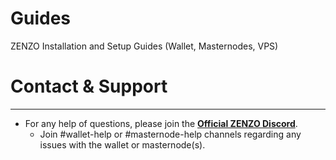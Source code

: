 # Guides
ZENZO Installation and Setup Guides (Wallet, Masternodes, VPS)



# Contact & Support
***

* For any help of questions, please join the [**Official ZENZO Discord**](https://discord.gg/BbQwvjq).
  * Join #wallet-help or #masternode-help channels regarding any issues with the wallet or masternode(s).
